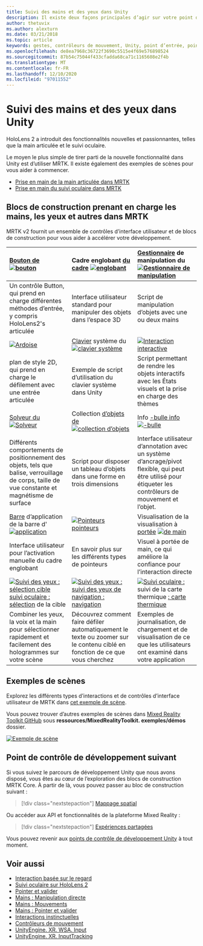 ```yaml
---
title: Suivi des mains et des yeux dans Unity
description: Il existe deux façons principales d’agir sur votre point d’intergression, les gestes manuels et les contrôleurs de mouvement.
author: thetuvix
ms.author: alexturn
ms.date: 03/21/2018
ms.topic: article
keywords: gestes, contrôleurs de mouvement, Unity, point d’entrée, point d’entrée, casque de réalité mixte, casque de réalité mixte, casque de réalité virtuelle, MRTK, boîte à outils de réalité mixte
ms.openlocfilehash: de8ea7968c36722f3690c5515e4f69e576898524
ms.sourcegitcommit: 87b54c75044f433cfadda68ca71c1165608e2f4b
ms.translationtype: MT
ms.contentlocale: fr-FR
ms.lasthandoff: 12/10/2020
ms.locfileid: "97011552"
---
```

# <a name="articulated-hand-and-eye-tracking-in-unity"></a>Suivi des mains et des yeux dans Unity

HoloLens 2 a introduit des fonctionnalités nouvelles et passionnantes, telles que la main articulée et le suivi oculaire.

Le moyen le plus simple de tirer parti de la nouvelle fonctionnalité dans Unity est d’utiliser MRTK. Il existe également des exemples de scènes pour vous aider à commencer.

* [Prise en main de la main articulée dans MRTK](https://microsoft.github.io/MixedRealityToolkit-Unity/Documentation/Input/HandTracking.html)
* [Prise en main du suivi oculaire dans MRTK](https://microsoft.github.io/MixedRealityToolkit-Unity/Documentation/EyeTracking/EyeTracking_Main.html)

## <a name="building-blocks-supporting-hands-eyes-and-others-in-mrtk"></a>Blocs de construction prenant en charge les mains, les yeux et autres dans MRTK 

MRTK v2 fournit un ensemble de contrôles d’interface utilisateur et de blocs de construction pour vous aider à accélérer votre développement.

|  [Bouton de](https://microsoft.github.io/MixedRealityToolkit-Unity/Documentation/README_Button.html) [ ![ bouton](images/MRTK_Button_Main.png)](https://microsoft.github.io/MixedRealityToolkit-Unity/Documentation/README_Button.html) | Cadre englobant [du cadre](https://microsoft.github.io/MixedRealityToolkit-Unity/Documentation/README_BoundingBox.html) [ ![ englobant](images/MRTK_BoundingBox_Main.png)](https://microsoft.github.io/MixedRealityToolkit-Unity/Documentation/README_BoundingBox.html) | [Gestionnaire](https://microsoft.github.io/MixedRealityToolkit-Unity/Documentation/README_ManipulationHandler.html) de manipulation du [ ![ Gestionnaire de manipulation](images/MRTK_Manipulation_Main.png)](https://microsoft.github.io/MixedRealityToolkit-Unity/Documentation/README_ManipulationHandler.html) |
|:--- | :--- | :--- |
| Un contrôle Button, qui prend en charge différentes méthodes d’entrée, y compris HoloLens2's articulée | Interface utilisateur standard pour manipuler des objets dans l’espace 3D | Script de manipulation d’objets avec une ou deux mains |
|  [ ![ Ardoise](images/MRTK_Slate_Main.png)](https://microsoft.github.io/MixedRealityToolkit-Unity/Documentation/README_Slate.html) [](https://microsoft.github.io/MixedRealityToolkit-Unity/Documentation/README_Slate.html) | [Clavier](https://microsoft.github.io/MixedRealityToolkit-Unity/Documentation/README_SystemKeyboard.html) système du [ ![ clavier système](images/MRTK_SystemKeyboard_Main.png)](https://microsoft.github.io/MixedRealityToolkit-Unity/Documentation/README_SystemKeyboard.html) | [ ![ Interaction interactive](images/InteractableExamples.png)](https://microsoft.github.io/MixedRealityToolkit-Unity/Documentation/README_Interactable.html) [](https://microsoft.github.io/MixedRealityToolkit-Unity/Documentation/README_Interactable.html) |
| plan de style 2D, qui prend en charge le défilement avec une entrée articulée | Exemple de script d’utilisation du clavier système dans Unity  | Script permettant de rendre les objets interactifs avec les États visuels et la prise en charge des thèmes |
|  [Solveur du](https://microsoft.github.io/MixedRealityToolkit-Unity/Documentation/README_Solver.html) [ ![ Solveur](images/MRTK_Solver_Main.png)](https://microsoft.github.io/MixedRealityToolkit-Unity/Documentation/README_Solver.html) | Collection [d’objets de](https://microsoft.github.io/MixedRealityToolkit-Unity/Documentation/README_ManipulationHandler.html) [ ![ collection d’objets](images/MRTK_ObjectCollection_Main.png)](https://microsoft.github.io/MixedRealityToolkit-Unity/Documentation/README_ManipulationHandler.html) | Info [-bulle info](https://microsoft.github.io/MixedRealityToolkit-Unity/Documentation/README_Tooltip.html) [ ![ -bulle](images/MRTK_Tooltip_Main.png)](https://microsoft.github.io/MixedRealityToolkit-Unity/Documentation/README_Tooltip.html) |
| Différents comportements de positionnement des objets, tels que balise, verrouillage de corps, taille de vue constante et magnétisme de surface | Script pour disposer un tableau d’objets dans une forme en trois dimensions | Interface utilisateur d’annotation avec un système d’ancrage/pivot flexible, qui peut être utilisé pour étiqueter les contrôleurs de mouvement et l’objet. |
|  [Barre](https://microsoft.github.io/MixedRealityToolkit-Unity/Documentation/README_AppBar.html) d’application de la barre d' [ ![ application](images/MRTK_AppBar_Main.png)](https://microsoft.github.io/MixedRealityToolkit-Unity/Documentation/README_AppBar.html) | [ ![ Pointeurs pointeurs](images/MRTK_Pointer_Main.png)](https://microsoft.github.io/MixedRealityToolkit-Unity/Documentation/Input/Pointers.html) [](https://microsoft.github.io/MixedRealityToolkit-Unity/Documentation/Input/Pointers.html) | Visualisation de la visualisation à [portée](https://microsoft.github.io/MixedRealityToolkit-Unity/Documentation/README_FingertipVisualization.html) [ ![ de main](images/MRTK_FingertipVisualization_Main.png)](https://microsoft.github.io/MixedRealityToolkit-Unity/Documentation/README_FingertipVisualization.html) |
| Interface utilisateur pour l’activation manuelle du cadre englobant | En savoir plus sur les différents types de pointeurs | Visuel à portée de main, ce qui améliore la confiance pour l’interaction directe |
|  [ ![ Suivi des yeux : sélection cible](images/mrtk_et_targetselect.png)](https://microsoft.github.io/MixedRealityToolkit-Unity/Documentation/EyeTracking/EyeTracking_TargetSelection.html) [suivi oculaire : sélection](https://microsoft.github.io/MixedRealityToolkit-Unity/Documentation/EyeTracking/EyeTracking_TargetSelection.html) de la cible | [ ![ Suivi des yeux :](images/mrtk_et_navigation.png)](https://microsoft.github.io/MixedRealityToolkit-Unity/Documentation/EyeTracking/EyeTracking_Navigation.html) [suivi des yeux de navigation : navigation](https://microsoft.github.io/MixedRealityToolkit-Unity/Documentation/EyeTracking/EyeTracking_Navigation.html) | [ ![ Suivi oculaire :](images/mrtk_et_heatmaps.png)](https://microsoft.github.io/MixedRealityToolkit-Unity/Documentation/EyeTracking/EyeTracking_Visualization.html) suivi de la carte thermique [: carte thermique](https://microsoft.github.io/MixedRealityToolkit-Unity/Documentation/EyeTracking/EyeTracking_Visualization.html) |
| Combiner les yeux, la voix et la main pour sélectionner rapidement et facilement des hologrammes sur votre scène | Découvrez comment faire défiler automatiquement le texte ou zoomer sur le contenu ciblé en fonction de ce que vous cherchez| Exemples de journalisation, de chargement et de visualisation de ce que les utilisateurs ont examiné dans votre application |

## <a name="example-scenes"></a>Exemples de scènes

Explorez les différents types d’interactions et de contrôles d’interface utilisateur de MRTK dans [cet exemple de scène](https://microsoft.github.io/MixedRealityToolkit-Unity/Documentation/README_HandInteractionExamples.html).

Vous pouvez trouver d’autres exemples de scènes dans [Mixed Reality Toolkit GitHub](https://github.com/Microsoft/MixedRealityToolkit-Unity) sous **ressources/MixedRealityToolkit. exemples/démos** dossier.

[![Exemple de scène](images/MRTK_Examples.png)](https://microsoft.github.io/MixedRealityToolkit-Unity/Documentation/README_HandInteractionExamples.html)

## <a name="next-development-checkpoint"></a>Point de contrôle de développement suivant

Si vous suivez le parcours de développement Unity que nous avons disposé, vous êtes au cœur de l’exploration des blocs de construction MRTK Core. À partir de là, vous pouvez passer au bloc de construction suivant :

> [!div class="nextstepaction"]
> [Mappage spatial](spatial-mapping-in-unity.md)

Ou accéder aux API et fonctionnalités de la plateforme Mixed Reality :

> [!div class="nextstepaction"]
> [Expériences partagées](shared-experiences-in-unity.md)

Vous pouvez revenir aux [points de contrôle de développement Unity](unity-development-overview.md#2-core-building-blocks) à tout moment.

## <a name="see-also"></a>Voir aussi

* [Interaction basée sur le regard](../../design/eye-gaze-interaction.md)
* [Suivi oculaire sur HoloLens 2](../../design/eye-tracking.md)
* [Pointer et valider](../../design/gaze-and-commit.md)
* [Mains : Manipulation directe](../../design/direct-manipulation.md)
* [Mains : Mouvements](../../design/gaze-and-commit.md#composite-gestures)
* [Mains : Pointer et valider](../../design/point-and-commit.md)
* [Interactions instinctuelles](../../design/interaction-fundamentals.md)
* [Contrôleurs de mouvement](../../design/motion-controllers.md)
* [UnityEngine. XR. WSA. Input](https://docs.unity3d.com/ScriptReference/XR.WSA.Input.InteractionManager.html)
* [UnityEngine. XR. InputTracking](https://docs.unity3d.com/ScriptReference/XR.InputTracking.html)
